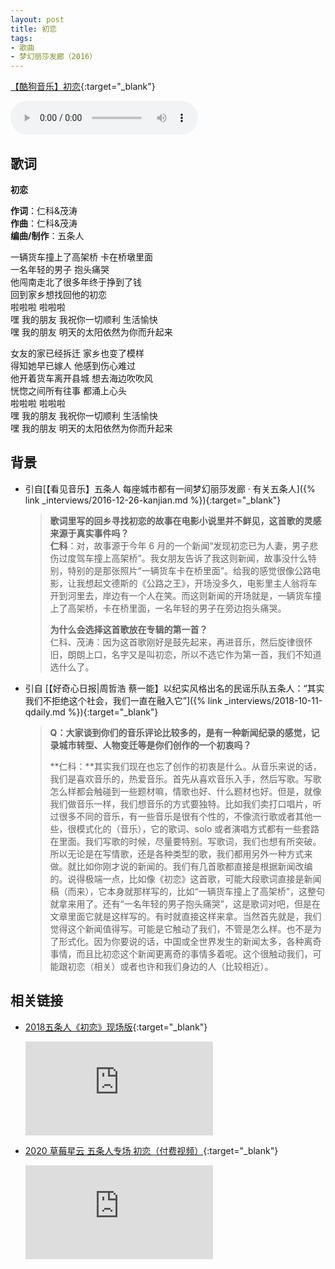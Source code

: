 ```yaml
---
layout: post
title: 初恋
tags:
- 歌曲
- 梦幻丽莎发廊（2016）
---
```


[【酷狗音乐】初恋](https://www.kugou.com/song/eiuqd82.html#hash=CD3988F311810FCE2543F667C8C1EC30&album_id=26633668){:target="_blank"}

<audio controls autoplay loop  src="https://onedrive.gimhoy.com/1drv/aHR0cHM6Ly8xZHJ2Lm1zL3UvcyFBbXVjeFU4NF9vc3NoREtkcjMzX2RxM1c3U1dsP2U9TkxpZVhn.flac">
您的浏览器不支持 audio 标签。
</audio>

## 歌词

**初恋**

**作词**：仁科&茂涛  
**作曲**：仁科&茂涛  
**编曲/制作**：五条人

一辆货车撞上了高架桥 卡在桥墩里面  
一名年轻的男子 抱头痛哭  
他闯南走北了很多年终于挣到了钱  
回到家乡想找回他的初恋  
啦啦啦 啦啦啦  
嘿 我的朋友 我祝你一切顺利 生活愉快  
嘿 我的朋友 明天的太阳依然为你而升起来

女友的家已经拆迁 家乡也变了模样  
得知她早已嫁人 他感到伤心难过  
他开着货车离开县城 想去海边吹吹风  
恍惚之间所有往事 都涌上心头  
啦啦啦 啦啦啦  
嘿 我的朋友 我祝你一切顺利 生活愉快  
嘿 我的朋友 明天的太阳依然为你而升起来

## 背景
* 引自[【看见音乐】五条人 每座城市都有一间梦幻丽莎发廊 · 有关五条人]({% link _interviews/2016-12-26-kanjian.md %}){:target="_blank"}
  > **歌词里写的回乡寻找初恋的故事在电影小说里并不鲜见，这首歌的灵感来源于真实事件吗？**  
  > **仁科**：对，故事源于今年 6 月的一个新闻“发现初恋已为人妻，男子悲伤过度驾车撞上高架桥”。我女朋友告诉了我这则新闻，故事没什么特别，特别的是那张照片“一辆货车卡在桥里面”。给我的感觉很像公路电影，让我想起文德斯的《公路之王》，开场没多久，电影里主人翁将车开到河里去，岸边有一个人在笑。而这则新闻的开场就是，一辆货车撞上了高架桥，卡在桥里面，一名年轻的男子在旁边抱头痛哭。
  >
  > **为什么会选择这首歌放在专辑的第一首？**  
  > 仁科、茂涛：因为这首歌刚好是鼓先起来，再进音乐，然后旋律很怀旧，朗朗上口，名字又是叫初恋，所以不选它作为第一首，我们不知道选什么了。

* 引自 [【好奇心日报\|周哲浩 蔡一能】以纪实风格出名的民谣乐队五条人：“其实我们不拒绝这个社会，我们一直在融入它”]({% link _interviews/2018-10-11-qdaily.md %}){:target="_blank"}
  > **Q：大家谈到你们的音乐评论比较多的，是有一种新闻纪录的感觉，记录城市转型、人物变迁等是你们创作的一个初衷吗？**
  >
  > **仁科：**其实我们现在也忘了创作的初衷是什么。从音乐来说的话，我们是喜欢音乐的，热爱音乐。首先从喜欢音乐入手，然后写歌。写歌怎么样都会触碰到一些题材嘛，情歌也好、什么题材也好。但是，就像我们做音乐一样，我们想音乐的方式要独特。比如我们卖打口唱片，听过很多不同的音乐，有一些音乐是很有个性的，不像流行歌或者其他一些，很模式化的（音乐），它的歌词、solo 或者演唱方式都有一些套路在里面。我们写歌的时候，尽量要特别。写歌词，我们也想有所突破。所以无论是在写情歌，还是各种类型的歌，我们都用另外一种方式来做。就比如你刚才说的新闻的。我们有几首歌都直接是根据新闻改编的。说得极端一点，比如像《初恋》这首歌，可能大段歌词直接是新闻稿（而来），它本身就那样写的，比如“一辆货车撞上了高架桥”，这整句就拿来用了。还有“一名年轻的男子抱头痛哭”，这是歌词对吧，但是在文章里面它就是这样写的。有时就直接这样来拿。当然首先就是，我们觉得这个新闻值得写。可能是它触动了我们，不管是怎么样。也不是为了形式化。因为你要说的话，中国或全世界发生的新闻太多，各种离奇事情，而且比初恋这个新闻更离奇的事情多着呢。这个很触动我们，可能跟初恋（相关）或者也许和我们身边的人（比较相近）。

## 相关链接

- [2018五条人《初恋》现场版](https://v.youku.com/v_show/id_XMzQzNjAzMzg3Ng==.html?spm=a2h0c.8166622.PhoneSokuUgc_1.dtitle){:target="_blank"}

  <div class="iframe-container"><iframe class="responsive-iframe" src='https://player.youku.com/embed/XMzQzNjAzMzg3Ng==' frameborder="no" allowfullscreen="true"></iframe></div>

- [2020 草莓星云 五条人专场 初恋（付费视频）](https://v.qq.com/x/cover/mzc00200vnvhjn5/b0034w7rlmg.html){:target="_blank"}

  <div class="iframe-container"><iframe class="responsive-iframe" src='https://v.qq.com/txp/iframe/player.html?vid=b0034w7rlmg' frameborder="no" allowfullscreen="true"></iframe></div>